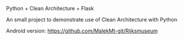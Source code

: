 Python + Clean Architecture + Flask

An small project to demonstrate use of Clean Architecture with Python

Android version: https://github.com/MalekMt-git/Rijksmuseum
